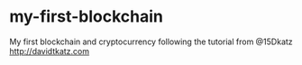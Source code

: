 # my-first-blockchain
My first blockchain and cryptocurrency following the tutorial from @15Dkatz http://davidtkatz.com
